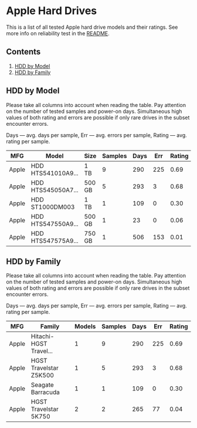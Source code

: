 Apple Hard Drives
=================

This is a list of all tested Apple hard drive models and their ratings. See more
info on reliability test in the [README](https://github.com/linuxhw/SMART).

Contents
--------

1. [ HDD by Model  ](#hdd-by-model)
2. [ HDD by Family ](#hdd-by-family)

HDD by Model
------------

Please take all columns into account when reading the table. Pay attention on the
number of tested samples and power-on days. Simultaneous high values of both rating
and errors are possible if only rare drives in the subset encounter errors.

Days   — avg. days per sample,
Err    — avg. errors per sample,
Rating — avg. rating per sample.

| MFG       | Model              | Size   | Samples | Days  | Err   | Rating |
|-----------|--------------------|--------|---------|-------|-------|--------|
| Apple     | HDD HTS541010A9... | 1 TB   | 9       | 290   | 225   | 0.69   |
| Apple     | HDD HTS545050A7... | 500 GB | 5       | 293   | 3     | 0.68   |
| Apple     | HDD ST1000DM003    | 1 TB   | 1       | 109   | 0     | 0.30   |
| Apple     | HDD HTS547550A9... | 500 GB | 1       | 23    | 0     | 0.06   |
| Apple     | HDD HTS547575A9... | 750 GB | 1       | 506   | 153   | 0.01   |

HDD by Family
-------------

Please take all columns into account when reading the table. Pay attention on the
number of tested samples and power-on days. Simultaneous high values of both rating
and errors are possible if only rare drives in the subset encounter errors.

Days   — avg. days per sample,
Err    — avg. errors per sample,
Rating — avg. rating per sample.

| MFG       | Family                 | Models | Samples | Days  | Err   | Rating |
|-----------|------------------------|--------|---------|-------|-------|--------|
| Apple     | Hitachi-HGST Travel... | 1      | 9       | 290   | 225   | 0.69   |
| Apple     | HGST Travelstar Z5K500 | 1      | 5       | 293   | 3     | 0.68   |
| Apple     | Seagate Barracuda      | 1      | 1       | 109   | 0     | 0.30   |
| Apple     | HGST Travelstar 5K750  | 2      | 2       | 265   | 77    | 0.04   |
